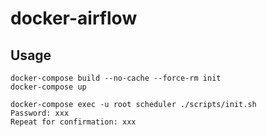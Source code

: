 # docker-airflow
## Usage
```
docker-compose build --no-cache --force-rm init
docker-compose up

docker-compose exec -u root scheduler ./scripts/init.sh
Password: xxx
Repeat for confirmation: xxx
```
